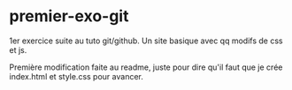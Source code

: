# premier-exo-git
1er exercice suite au tuto git/github. Un site basique avec qq modifs de css et js.

Première modification faite au readme, juste pour dire qu'il faut que je crée index.html et style.css pour avancer.
